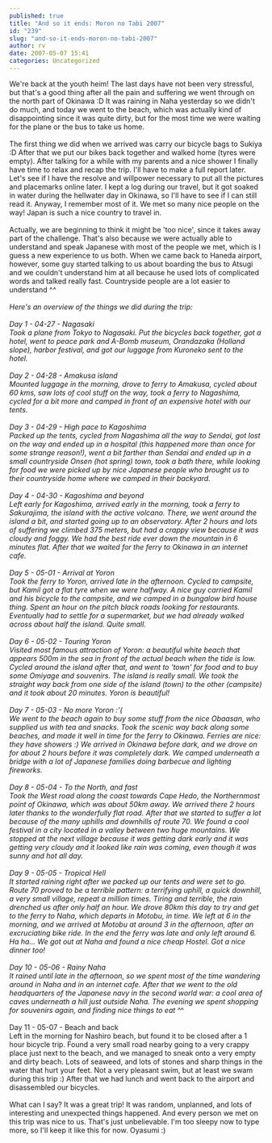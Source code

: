 ```yaml
---
published: true
title: "And so it ends: Moron no Tabi 2007"
id: "239"
slug: "and-so-it-ends-moron-no-tabi-2007"
author: rv
date: 2007-05-07 15:41
categories: Uncategorized
---
```

We're back at the youth heim! The last days have not been very stressful, but that's a good thing after all the pain and suffering we went through on the north part of Okinawa :D It was raining in Naha yesterday so we didn't do much, and today we went to the beach, which was actually kind of disappointing since it was quite dirty, but for the most time we were waiting for the plane or the bus to take us home.<br /><br />The first thing we did when we arrived was carry our bicycle bags to Sukiya :D After that we put our bikes back together and walked home (tyres were empty). After talking for a while with my parents and a nice shower I finally have time to relax and recap the trip. I'll have to make a full report later. Let's see if I have the resolve and willpower necessary to put all the pictures and placemarks online later. I kept a log during our travel, but it got soaked in water during the hellwater day in Okinawa, so I'll have to see if I can still read it. Anyway, I remember most of it. We met so many nice people on the way! Japan is such a nice country to travel in. <br /><br />Actually, we are beginning to think it might be 'too nice', since it takes away part of the challenge. That's also because we were actually able to understand and speak Japanese with most of the people we met, which is I guess a new experience to us both. When we came back to Haneda airport, however, some guy started talking to us about boarding the bus to Atsugi and we couldn't understand him at all because he used lots of complicated words and talked really fast. Countryside people are a lot easier to understand ^_^<br /><br />Here's an overview of the things we did during the trip:<br /><br />Day 1 - 04-27 - Nagasaki<br />Took a plane from Tokyo to Nagasaki. Put the bicycles back together, got a hotel, went to peace park and A-Bomb museum, Orandazaka (Holland slope), harbor festival, and got our luggage from Kuroneko sent to the hotel.<br /><br />Day 2 - 04-28 - Amakusa island<br />Mounted luggage in the morning, drove to ferry to Amakusa, cycled about 60 kms, saw lots of cool stuff on the way, took a ferry to Nagashima, cycled for a bit more and camped in front of an expensive hotel with our tents.<br /><br />Day 3 - 04-29 - High pace to Kagoshima<br />Packed up the tents, cycled from Nagashima all the way to Sendai, got lost on the way and ended up in a hospital (this happened more than once for some strange reason!), went a bit farther than Sendai and ended up in a small countryside Onsen (hot spring) town, took a bath there, while looking for food we were picked up by nice Japanese people who brought us to their countryside home where we camped in their backyard.<br /><br />Day 4 - 04-30 - Kagoshima and beyond<br />Left early for Kagoshima, arrived early in the morning, took a ferry to Sakurajima, the island with the active volcano. There, we went around the island a bit, and started going up to an observatory. After 2 hours and lots of suffering we climbed 375 meters, but had a crappy view because it was cloudy and foggy. We had the best ride ever down the mountain in 6 minutes flat. After that we waited for the ferry to Okinawa in an internet cafe. <br /><br />Day 5 - 05-01 - Arrival at Yoron<br />Took the ferry to Yoron, arrived late in the afternoon. Cycled to campsite, but Kamil got a flat tyre when we were halfway. A nice guy carried Kamil and his bicycle to the campsite, and we camped in a bungalow bird house thing. Spent an hour on the pitch black roads looking for restaurants. Eventually had to settle for a supermarket, but we had already walked across about half the island. Quite small.<br /><br />Day 6 - 05-02 - Touring Yoron<br />Visited most famous attraction of Yoron: a beautiful white beach that appears 500m in the sea in front of the actual beach when the tide is low. Cycled around the island after that, and went to 'town' for food and to buy some Omiyage and souvenirs. The island is really small. We took the straight way back from one side of the island (town) to the other (campsite) and it took about 20 minutes. Yoron is beautiful!<br /><br />Day 7 - 05-03 - No more Yoron :'(<br />We went to the beach again to buy some stuff from the nice Obaasan, who supplied us with tea and snacks. Took the scenic way back along some beaches, and made it well in time for the ferry to Okinawa. Ferries are nice: they have showers :) We arrived in Okinawa before dark, and we drove on for about 2 hours before it was completely dark. We camped underneath a bridge with a lot of Japanese families doing barbecue and lighting fireworks.<br /><br />Day 8 - 05-04 - To the North, and fast<br />Took the West road along the coast towards Cape Hedo, the Northernmost point of Okinawa, which was about 50km away. We arrived there 2 hours later thanks to the wonderfully flat road. After that we started to suffer a lot because of the many uphills and downhills of route 70. We found a cool festival in a city located in a valley between two huge mountains. We stopped at the next village because it was getting dark early and it was getting very cloudy and it looked like rain was coming, even though it was sunny and hot all day. <br /><br />Day 9 - 05-05 - Tropical Hell<br />It started raining right after we packed up our tents and were set to go. Route 70 proved to be a terrible pattern: a terrifying uphill, a quick downhill, a very small village, repeat a million times. Tiring and terrible, the rain drenched us after only half an hour. We drove 80km this day to try and get to the ferry to Naha, which departs in Motobu, in time. We left at 6 in the morning, and we arrived at Motobu at around 3 in the afternoon, after an excruciating bike ride. In the end the ferry was late and only left around 6. Ha ha... We got out at Naha and found a nice cheap Hostel. Got a nice dinner too!<br /><br />Day 10 - 05-06 - Rainy Naha<br />It rained until late in the afternoon, so we spent most of the time wandering around in Naha and in an internet cafe. After that we went to the old headquarters of the Japanese navy in the second world war: a cool area of caves underneath a hill just outside Naha. The evening we spent shopping for souvenirs again, and finding nice things to eat ^_^<br /><br />Day 11 - 05-07 - Beach and back<br />Left in the morning for Nashiro beach, but found it to be closed after a 1 hour bicycle trip. Found a very small road nearby going to a very crappy place just next to the beach, and we managed to sneak onto a very empty and dirty beach. Lots of seaweed, and lots of stones and sharp things in the water that hurt your feet. Not a very pleasant swim, but at least we swam during this trip :) After that we had lunch and went back to the airport and disassembled our bicycles. <br /><br />What can I say? It was a great trip! It was random, unplanned, and lots of interesting and unexpected things happened. And every person we met on this trip was nice to us. That's just unbelievable. I'm too sleepy now to type more, so I'll keep it like this for now. Oyasumi :)